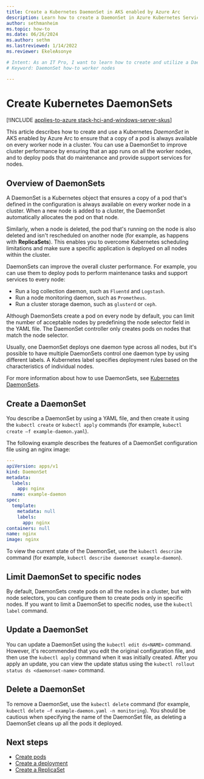 ```yaml
---
title: Create a Kubernetes DaemonSet in AKS enabled by Azure Arc
description: Learn how to create a DaemonSet in Azure Kubernetes Service (AKS) enabled by Azure Arc.
author: sethmanheim
ms.topic: how-to
ms.date: 06/26/2024
ms.author: sethm 
ms.lastreviewed: 1/14/2022
ms.reviewer: EkeleAsonye

# Intent: As an IT Pro, I want to learn how to create and utilize a DaemonSet to help manage my Kubernetes configuration and improve the overall cluster performance.
# Keyword: DaemonSet how-to worker nodes

---
```


# Create Kubernetes DaemonSets

[!INCLUDE [applies-to-azure stack-hci-and-windows-server-skus](includes/aks-hci-applies-to-skus/aks-hybrid-applies-to-azure-stack-hci-windows-server-sku.md)]

This article describes how to create and use a Kubernetes *DaemonSet* in AKS enabled by Azure Arc to ensure that a copy of a pod is always available on every worker node in a cluster. You can use a DaemonSet to improve cluster performance by ensuring that an app runs on all the worker nodes, and to deploy pods that do maintenance and provide support services for nodes.

## Overview of DaemonSets

A DaemonSet is a Kubernetes object that ensures a copy of a pod that's defined in the configuration is always available on every worker node in a cluster. When a new node is added to a cluster, the DaemonSet automatically allocates the pod on that node.

Similarly, when a node is deleted, the pod that's running on the node is also deleted and isn't rescheduled on another node (for example, as happens with **ReplicaSets**). This enables you to overcome Kubernetes scheduling limitations and make sure a specific application is deployed on all nodes within the cluster.

DaemonSets can improve the overall cluster performance. For example, you can use them to deploy pods to perform maintenance tasks and support services to every node:

- Run a log collection daemon, such as `Fluentd` and `Logstash`.
- Run a node monitoring daemon, such as `Prometheus`.
- Run a cluster storage daemon, such as `glusterd` or `ceph`.

Although DaemonSets create a pod on every node by default, you can limit the number of acceptable nodes by predefining the node selector field in the YAML file. The DaemonSet controller only creates pods on nodes that match the node selector.

Usually, one DaemonSet deploys one daemon type across all nodes, but it's possible to have multiple DaemonSets control one daemon type by using different labels. A Kubernetes label specifies deployment rules based on the characteristics of individual nodes.

For more information about how to use DaemonSets, see [Kubernetes DaemonSets](https://kubernetes.io/docs/concepts/workloads/controllers/daemonset/).

## Create a DaemonSet

You describe a DaemonSet by using a YAML file, and then create it using the `kubectl create` or `kubectl apply` commands (for example, `kubectl create –f example-daemon.yaml`).

The following example describes the features of a DaemonSet configuration file using an nginx image:

```yaml
---
apiVersion: apps/v1
kind: DaemonSet
metadata:
  labels:
    app: nginx
  name: example-daemon
spec:
  template:
    metadata: null
    labels:
      app: nginx
containers: null
name: nginx
image: nginx
```

To view the current state of the DaemonSet, use the `kubectl describe` command (for example, `kubectl describe daemonset example-daemon`).

## Limit DaemonSet to specific nodes

By default, DaemonSets create pods on all the nodes in a cluster, but with node selectors, you can configure them to create pods only in specific nodes. If you want to limit a DaemonSet to specific nodes, use the `kubectl label` command.

## Update a DaemonSet

You can update a DaemonSet using the `kubectl edit ds<NAME>` command. However, it's recommended that you edit the original configuration file, and then use the `kubectl apply` command when it was initially created. After you apply an update, you can view the update status using the `kubectl rollout status ds <daemonset-name>` command.

## Delete a DaemonSet

To remove a DaemonSet, use the `kubectl delete` command (for example, `kubectl delete –f example-daemon.yaml -n monitoring`). You should be cautious when specifying the name of the DaemonSet file, as deleting a DaemonSet cleans up all the pods it deployed.

## Next steps

- [Create pods](create-pods.md)
- [Create a deployment](create-deployments.md)
- [Create a ReplicaSet](create-replicasets.md)
